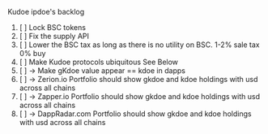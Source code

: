 Kudoe ipdoe's backlog
1. [ ] Lock BSC tokens
2. [ ] Fix the supply API
3. [ ] Lower the BSC tax as long as there is no utility on BSC. 1-2% sale tax 0% buy
4. [ ] Make Kudoe protocols ubiquitous See Below
5. [ ] -> Make gKdoe value appear == kdoe in dapps
6. [ ] -> Zerion.io Portfolio should show gkdoe and kdoe holdings with usd across all chains
7. [ ] -> Zapper.io Portfolio should show gkdoe and kdoe holdings with usd across all chains
8. [ ] -> DappRadar.com Portfolio should show gkdoe and kdoe holdings with usd across all chains
